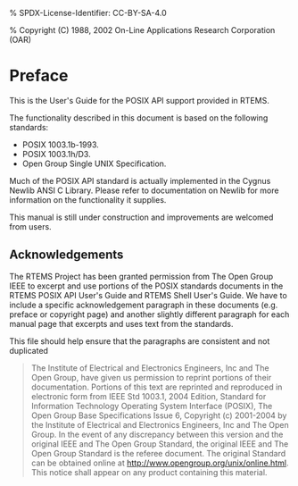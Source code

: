 % SPDX-License-Identifier: CC-BY-SA-4.0

% Copyright (C) 1988, 2002 On-Line Applications Research Corporation (OAR)

# Preface

This is the User's Guide for the POSIX API support provided in RTEMS.

The functionality described in this document is based on the following
standards:

- POSIX 1003.1b-1993.
- POSIX 1003.1h/D3.
- Open Group Single UNIX Specification.

Much of the POSIX API standard is actually implemented in the Cygnus Newlib
ANSI C Library. Please refer to documentation on Newlib for more information
on the functionality it supplies.

This manual is still under construction and improvements are welcomed from
users.

## Acknowledgements

The RTEMS Project has been granted permission from The Open Group IEEE to
excerpt and use portions of the POSIX standards documents in the RTEMS POSIX
API User's Guide and RTEMS Shell User's Guide. We have to include a specific
acknowledgement paragraph in these documents (e.g. preface or copyright page)
and another slightly different paragraph for each manual page that excerpts and
uses text from the standards.

This file should help ensure that the paragraphs are consistent and not
duplicated

> The Institute of Electrical and Electronics Engineers, Inc and The Open
> Group, have given us permission to reprint portions of their documentation.
> Portions of this text are reprinted and reproduced in electronic form from
> IEEE Std 1003.1, 2004 Edition, Standard for Information Technology
> Operating System Interface (POSIX), The Open Group Base Specifications
> Issue 6, Copyright (c) 2001-2004 by the Institute of Electrical and
> Electronics Engineers, Inc and The Open Group. In the event of any
> discrepancy between this version and the original IEEE and The Open Group
> Standard, the original IEEE and The Open Group Standard is the referee
> document. The original Standard can be obtained online at
> <http://www.opengroup.org/unix/online.html>.
> This notice shall appear on any product containing this material.
